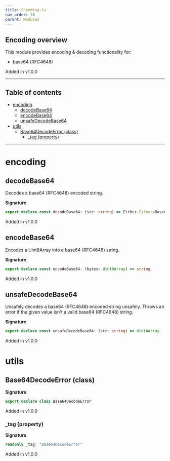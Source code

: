 ```yaml
---
title: Encoding.ts
nav_order: 16
parent: Modules
---
```


## Encoding overview

This module provides encoding & decoding functionality for:

- base64 (RFC4648)

Added in v1.0.0

---

<h2 class="text-delta">Table of contents</h2>

- [encoding](#encoding)
  - [decodeBase64](#decodebase64)
  - [encodeBase64](#encodebase64)
  - [unsafeDecodeBase64](#unsafedecodebase64)
- [utils](#utils)
  - [Base64DecodeError (class)](#base64decodeerror-class)
    - [\_tag (property)](#_tag-property)

---

# encoding

## decodeBase64

Decodes a base64 (RFC4648) encoded string.

**Signature**

```ts
export declare const decodeBase64: (str: string) => Either.Either<Base64DecodeError, Uint8Array>
```

Added in v1.0.0

## encodeBase64

Encodes a Uint8Array into a base64 (RFC4648) string.

**Signature**

```ts
export declare const encodeBase64: (bytes: Uint8Array) => string
```

Added in v1.0.0

## unsafeDecodeBase64

Unsafely decodes a base64 (RFC4648) encoded string unsafely. Throws an error if the
given value isn't a valid base64 (RFC4648) string.

**Signature**

```ts
export declare const unsafeDecodeBase64: (str: string) => Uint8Array
```

Added in v1.0.0

# utils

## Base64DecodeError (class)

**Signature**

```ts
export declare class Base64DecodeError
```

Added in v1.0.0

### \_tag (property)

**Signature**

```ts
readonly _tag: "Base64DecodeError"
```

Added in v1.0.0
